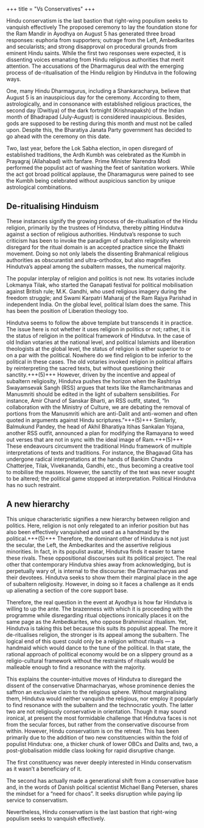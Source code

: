 +++
title = "Vs Conservatives"
+++

Hindu conservatism is the last bastion that right-wing populism seeks to vanquish effectively
The proposed ceremony to lay the foundation stone for the Ram Mandir in Ayodhya on August 5 has generated three broad responses: euphoria from supporters; outrage from the Left, Ambedkarites and secularists; and strong disapproval on procedural grounds from eminent Hindu saints. While the first two responses were expected, it is dissenting voices emanating from Hindu religious authorities that merit attention. The accusations of the Dharmagurus deal with the emerging process of de-ritualisation of the Hindu religion by Hindutva in the following ways.

One, many Hindu Dharmagurus, including a Shankaracharya, believe that August 5 is an inauspicious day for the ceremony. According to them, astrologically, and in consonance with established religious practices, the second day (Dwitiya) of the dark fortnight (Krishnapaksh) of the Indian month of Bhadrapad (July-August) is considered inauspicious. Besides, gods are supposed to be resting during this month and must not be called upon. Despite this, the Bharatiya Janata Party government has decided to go ahead with the ceremony on this date.

Two, last year, before the Lok Sabha election, in open disregard of established traditions, the Ardh Kumbh was celebrated as the Kumbh in Prayagraj (Allahabad) with fanfare. Prime Minister Narendra Modi performed the populist act of washing the feet of sanitation workers. While the act got broad political applause, the Dharamagurus were pained to see the Kumbh being celebrated without auspicious sanction by unique astrological combinations.


## De-ritualising Hinduism
These instances signify the growing process of de-ritualisation of the Hindu religion, primarily by the trustees of Hindutva, thereby pitting Hindutva against a section of religious authorities. Hindutva’s response to such criticism has been to invoke the paradigm of subaltern religiosity wherein disregard for the ritual domain is an accepted practice since the Bhakti movement. Doing so not only labels the dissenting Brahmanical religious authorities as obscurantist and ultra-orthodox, but also magnifies Hindutva’s appeal among the subaltern masses, the numerical majority.

The popular interplay of religion and politics is not new. Its votaries include Lokmanya Tilak, who started the Ganapati festival for political mobilisation against British rule; M.K. Gandhi, who used religious imagery during the freedom struggle; and Swami Karpatri Maharaj of the Ram Rajya Parishad in independent India. On the global level, political Islam does the same. This has been the position of Liberation theology too.

Hindutva seems to follow the above template but transcends it in practice. The issue here is not whether it uses religion in politics or not; rather, it is the status of religion in the political framework of Hindutva. In the case of old Indian votaries at the national level, and political Islamists and liberation theologists at the global level, the status of religion is either superior to or on a par with the political. Nowhere do we find religion to be inferior to the political in these cases. The old votaries invoked religion in political affairs by reinterpreting the sacred texts, but without questioning their sanctity.+++(5)+++ However, driven by the incentive and appeal of subaltern religiosity, Hindutva pushes the horizon when the Rashtriya Swayamsevak Sangh (RSS) argues that texts like the Ramcharitmanas and Manusmriti should be edited in the light of subaltern sensibilities. For instance, Amir Chand of Sanskar Bharti, an RSS outfit, stated, “In collaboration with the Ministry of Culture, we are debating the removal of portions from the Manusmriti which are anti-Dalit and anti-women and often quoted in arguments against Hindu scriptures.”+++(5)+++ Similarly, Balmukund Pandey, the head of Akhil Bharatiya Itihas Sankalan Yojana, another RSS outfit, announced a plan for modifying the Ramayana to weed out verses that are not in sync with the ideal image of Ram.+++(5)+++ These endeavours circumvent the traditional Hindu framework of multiple interpretations of texts and traditions. For instance, the Bhagavad Gita has undergone radical interpretations at the hands of Bankim Chandra Chatterjee, Tilak, Vivekananda, Gandhi, etc., thus becoming a creative tool to mobilise the masses. However, the sanctity of the text was never sought to be altered; the political game stopped at interpretation. Political Hindutva has no such restraint.

## A new hierarchy
This unique characteristic signifies a new hierarchy between religion and politics. Here, religion is not only relegated to an inferior position but has also been effectively vanquished and used as a handmaid by the political.+++(5)+++ Therefore, the dominant other of Hindutva is not just the secular, the Left, the Ambedkarites and the assertive religious minorities. In fact, in its populist avatar, Hindutva finds it easier to tame these rivals. These oppositional discourses suit its political project. The real other that contemporary Hindutva shies away from acknowledging, but is perpetually wary of, is internal to the discourse: the Dharmacharyas and their devotees. Hindutva seeks to show them their marginal place in the age of subaltern religiosity. However, in doing so it faces a challenge as it ends up alienating a section of the core support base.

Therefore, the real question in the event at Ayodhya is how far Hindutva is willing to up the ante. The brazenness with which it is proceeding with the programme while disregarding ritual objections ironically places it on the same page as the Ambedkarites, who oppose Brahminical ritualism. Yet, Hindutva is taking this bet because this suits its populist appeal. The more it de-ritualises religion, the stronger is its appeal among the subaltern. The logical end of this quest could only be a religion without rituals — a handmaid which would dance to the tune of the political. In that state, the rational approach of political economy would be on a slippery ground as a religio-cultural framework without the restraints of rituals would be malleable enough to find a resonance with the majority.

This explains the counter-intuitive moves of Hindutva to disregard the dissent of the conservative Dharmacharyas, whose prominence denies the saffron an exclusive claim to the religious sphere. Without marginalising them, Hindutva would neither vanquish the religious, nor employ it popularly to find resonance with the subaltern and the technocratic youth. The latter two are not religiously conservative in orientation. Though it may sound ironical, at present the most formidable challenge that Hindutva faces is not from the secular forces, but rather from the conservative discourse from within. However, Hindu conservatism is on the retreat. This has been primarily due to the addition of two new constituencies within the fold of populist Hindutva: one, a thicker chunk of lower OBCs and Dalits and, two, a post-globalisation middle class looking for rapid disruptive change. 

The first constituency was never deeply interested in Hindu conservatism as it wasn’t a beneficiary of it. 

The second has actually made a generational shift from a conservative base and, in the words of Danish political scientist Michael Bang Petersen, shares the mindset for a “need for chaos”. It seeks disruption while paying lip service to conservatism. 

Nevertheless, Hindu conservatism is the last bastion that right-wing populism seeks to vanquish effectively.
